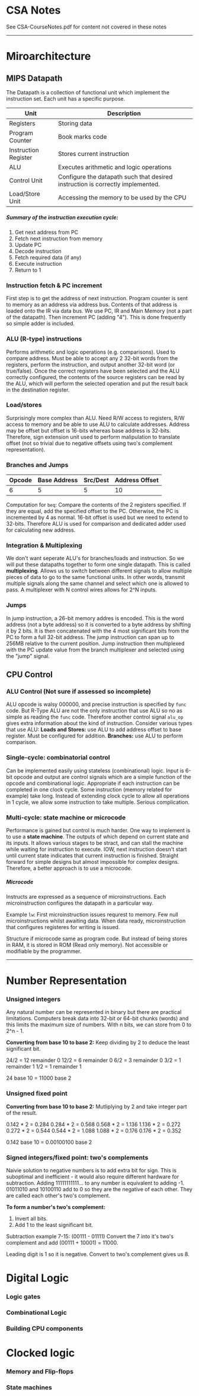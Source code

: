 # CSA Notes
See CSA-CourseNotes.pdf for content not covered in these notes

----
# Miroarchitecture
## MIPS Datapath
The Datapath is a collection of functional unit which implement the instruction set.
Each unit has a specific purpose.

Unit | Description
--- | ---
Registers | Storing data
Program Counter | Book marks code
Instruction Register | Stores current instruction
ALU | Executes arithmetic and logic operations
Control Unit | Configure the datapath such that desired instruction is correctly implemented.
Load/Store Unit | Accessing the memory to be used by the CPU

##### Summary of the instruction execution cycle:
1. Get next address from PC
2. Fetch next instruction from memory
3. Update PC
4. Decode instruction
5. Fetch required data (if any)
6. Execute instruction
7. Return to 1

### Instruction fetch & PC increment
First step is to get the address of next instruction.
Program counter is sent to memory as an address via address bus.
Contents of that address is loaded onto the IR via data bus.
We use PC, IR and Main Memory (not a part of the datapath).
Then increment PC (adding "4"). This is done frequently so simple adder is included.

### ALU (R-type) instructions
Performs arithmetic and logic operations (e.g. comparisons).
Used to compare address.
Must be able to accept any 2 32-bit words from the registers, perform the instruction, and output another 32-bit word (or true/false).
Once the correct registers have been selected and
the ALU correctly configured, the contents of the source registers
can be read by the ALU, which will perform the selected operation
and put the result back in the destination register.
### Load/stores
Surprisingly more complex than ALU.
Need R/W access to registers, R/W access to memory and be able to use ALU to calculate addresses.
Address may be offset but offset is 16-bits whereas base address is 32-bits. 
Therefore, sign extension unit used to perform malipulation to translate offset (not so trivial due to negative offsets using two's complement representation).
### Branches and Jumps

Opcode | Base Address | Src/Dest | Address Offset
--- | --- | --- | --- 
6 | 5 | 5 | 10 

Computation for `beq`: Compare the contents of the 2 registers specified. If they are equal, add the specified offset to the PC. Otherwise, the PC is incremented by 4 as normal.
16-bit offset is used but we need to extend to 32-bits. Therefore ALU is used for comparison and dedicated adder used for calculating new address. 
### Integration & Multiplexing
We don't want seperate ALU's for branches/loads and instruction. So we will put these datapaths together to form one single datapath.
This is called **multiplexing**.
Allows us to switch between different signals to allow multiple pieces of data to go to the same functional units.
In other words, transmit multiple signals along the same channel and select which one is allowed to pass.
A multiplexer with N control wires allows for 2^N inputs.
### Jumps
In jump instruction, a 26-bit memory addres is encoded.
This is the word address (not a byte address) so it is converted to a byte address by shifting it by 2 bits.
It is then concatenated with the 4 most significant bits from the PC to form a full 32-bit address.
The jump instruction can span up to 256MB relative to the current position.
Jump instruction then multiplexed with the PC update value from the branch multiplexer and selected using the "jump" signal.

## CPU Control
### ALU Control (Not sure if assessed so incomplete)
ALU opcode is walsy 000000, and precise instruction is specified by `func` code.
But R-Type ALU are not the only instruction that use ALU so no as simple as reading the `func` code.
Therefore another control signal `alu_op` gives extra information about the kind of instruction.
Consider various types that use ALU:
**Loads and Stores:** use ALU to add address offset to base register. Must be configured for addition.
**Branches:** use ALU to perform comparison. 
### Single-cycle: combinatorial control
Can be implemented easily using stateless (combinational) logic. Input is 6-bit opcode and output are control signals which are a simple function of the opcode and combinational logic.
Appropriate if each instruction can be completed in one clock cycle.
Some instruction (memory related for example) take long. Instead of extending clock cycle to allow all operations in 1 cycle, we allow some instruction to take multiple. Serious complication.
### Multi-cycle: state machine or microcode
Performance is gained but control is much harder.
One way to implement is to use a **state machine**. The outputs of which depend on current state and its inputs.
It allows various stages to be stract, and can stall the machine while waiting for instruction to execute. IOW, next instruction doesn't start until current state indicates that current instruction is finished.
Straight forward for simple designs but almost impossible for complex designs. Therefore, a better approach is to use a microcode.
##### Microcode
Instructs are expressed as a sequence of microinstructions. Each microinstruction configures the datapath in a particular way.

Example `lw`:
First microinstruction issues requrest to memory.
Few null microinstructions whilst awaiting data.
When data ready, microinstruction that configures registeres for writing is issued.

Structure if microcode same as program code. But instead of being stores in RAM, it is stored in ROM (Read only memory). Not accessible or modifiable by the programmer. 

----

# Number Representation
### Unsigned integers
Any natural number can be represented in binary but there are practical limitations. Computers break data into 32-bit or 64-bit chunks (words) and this limits the maximum size of numbers. With n bits, we can store from 0 to 2^n - 1. 

**Converting from base 10 to base 2:**
Keep dividing by 2 to deduce the least significant bit.

24/2 = 12 remainder 0
12/2 = 6 remainder 0
6/2 = 3 remainder 0
3/2 = 1 remainder 1
1/2 = 1 remainder 1

24 base 10 = 11000 base 2
### Unsigned fixed point
**Converting from base 10 to base 2:**
Mutliplying by 2 and take integer part of the result.

0.142 * 2 = 0.284
0.284 * 2 = 0.568
0.568 * 2 = 1.136
1.136 * 2 = 0.272
0.272 * 2 = 0.544
0.544 * 2 = 1.088
1.088 * 2 = 0.176
0.176 * 2 = 0.352

0.142 base 10 = 0.00100100 base 2


### Signed integers/fixed point: two's complements
Naivie solution to negative numbers is to add extra bit for sign. This is suboptimal and inefficient - it would also require different hardware for subtraction.
Adding 11111111111... to any number is equivalent to adding -1.
01011010 and 10100110 add to 0 so they are the negative of each other. They are called each other's two's complement.

**To form a number's two's complement:**
1. Invert all bits.
2. Add 1 to the least significant bit.

Subtraction example 7-15:
(00111 - 01111)
Convert the 7 into it's two's complement and add
(00111 + 10001) = 11000.

Leading digit is 1 so it is negative. Convert to two's complement gives us 8.
# Digital Logic
### Logic gates
### Combinational Logic
### Building CPU components
# Clocked logic
### Memory and Flip-flops
### State machines

